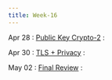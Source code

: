 ```yaml
---
title: Week-16
--- 
```


Apr 28
: [Public Key Crypto-2]()
  : 

Apr 30
: [TLS + Privacy]()
  : 
  
May 02
: [Final Review]()
  : 
